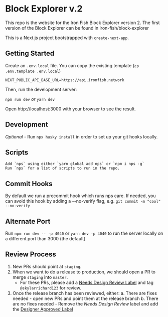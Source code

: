 # Block Explorer v.2

This repo is the website for the Iron Fish Block Explorer version 2. The first version of the Block Explorer can be found in iron-fish/block-explorer

This is a Next.js project bootstrapped with `create-next-app`.

## Getting Started

Create an `.env.local` file. You can copy the existing template (`cp .env.template .env.local`)

```
NEXT_PUBLIC_API_BASE_URL=https://api.ironfish.network
```

Then, run the development server:

`npm run dev`
_or_
`yarn dev`

Open http://localhost:3000 with your browser to see the result.

## Development

_Optional_  - Run `npx husky install` in order to set up your git hooks locally.

## Scripts

    Add `nps` using either `yarn global add nps` or `npm i nps -g`
    Run `nps` for a list of scripts to run in the repo.

## Commit Hooks

By default we run a precommit hook which runs nps care. If needed, you can avoid this hook by adding a --no-verify flag, e.g. `git commit -m "cool" --no-verify`

## Alternate Port

Run `npm run dev -- -p 4040` or `yarn dev -p 4040` to run the server locally on a different port than 3000 (the default)

## Review Process

1. New PRs should point at `staging`.
2. When we want to do a release to production, we should open a PR to merge `staging` into `master`.
   - For these PRs, please add a [Needs Design Review Label](https://github.com/iron-fish/block-explorer-v2/labels/%F0%9F%94%8D%20Needs%20Design%20Review) and tag `@skylarrichard123` for review.
3. Once the release branch has been reviewed, either:
   a. There are fixes needed - open new PRs and point them at the release branch
   b. There are no fixes needed - Remove the *Needs Design Review* label and add the [Designer Approved Label](https://github.com/iron-fish/block-explorer-v2/labels/%E2%9C%94%EF%B8%8FDesigner%20Approved)

